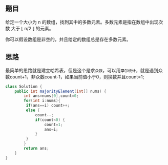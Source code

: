 ## 题目

给定一个大小为 n 的数组，找到其中的多数元素。多数元素是指在数组中出现次数 大于 ⌊ n/2 ⌋ 的元素。

你可以假设数组是非空的，并且给定的数组总是存在多数元素。
## 思路
最简单的思路就是建立哈希表，但是这个是求`众数`，可以用`摩尔统计`，就是遇到众数count+1，非众数count-1，如果当前值小于0，则换数并且count=1;

```java
class Solution {
    public int majorityElement(int[] nums) {
        int ans=nums[0],count=0;
        for(int i:nums){
         if(ans==i) count++;
         else {
             count--;
             if(count<0) {
                 count=1;
                 ans=i;
             }
         }
        }
        return ans;
    }
}
```
